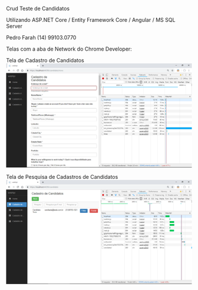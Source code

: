 Crud Teste de Candidatos 

Utilizando ASP.NET Core / Entity Framework Core / Angular / MS SQL Server

Pedro Farah
(14) 99103.0770

Telas com a aba de Network do Chrome Developer:

Tela de Cadastro de Candidatos
![](https://raw.githubusercontent.com/pedrofarah/easy/master/talents/webApi/TelaCadastroCandidatos.png)

Tela de Pesquisa de Cadastros de Candidatos
![](https://raw.githubusercontent.com/pedrofarah/easy/master/talents/webApi/TelaPesquisaCandidatos.png)
